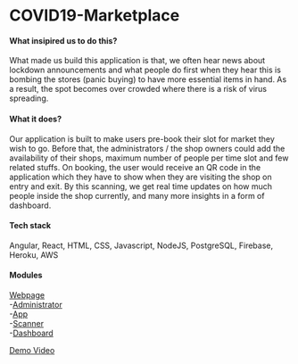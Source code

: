 <h1>COVID19-Marketplace</h1>

<h4>What insipired us to do this?</h4>
What made us build this application is that, we often hear news about lockdown announcements and what people do first when they hear this is bombing the stores (panic buying) to have more essential items in hand. As a result, the spot becomes over crowded where there is a risk of virus spreading.

<h4>What it does?</h4>
Our application is built to make users pre-book their slot for market they wish to go. Before that, the administrators / the shop owners could add the availability of their shops, maximum number of people per time slot and few related stuffs. On booking, the user would receive an QR code in the application which they have to show when they are visiting the shop on entry and exit. By this scanning, we get real time updates on how much people inside the shop currently, and many more insights in a form of dashboard.

<h4>Tech stack</h4>
Angular, React, HTML, CSS, Javascript, NodeJS, PostgreSQL, Firebase, Heroku, AWS


<h4>Modules</h4>

[Webpage](https://covid19-marketplace.web.app/) </br>
  -[Administrator](https://marketplace-administrator.web.app/) </br>
  -[App](https://marketplace-app.web.app/book-marketplace) </br>
  -[Scanner](https://marketplace-scanner.web.app/) </br>
  -[Dashboard](https://marketplace-dashboard.web.app/)</br>

[Demo Video](https://youtu.be/yzR79zQVGlI)
